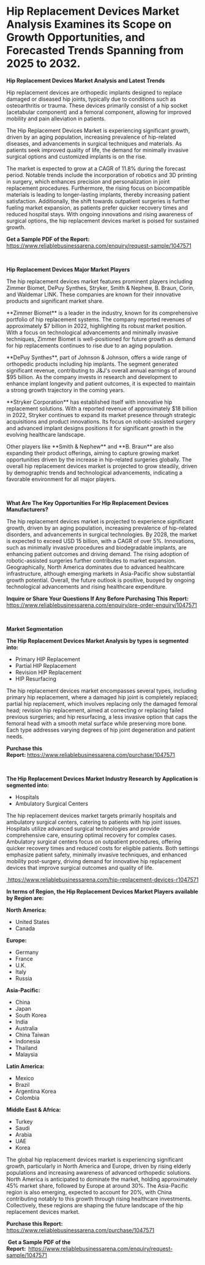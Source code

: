<p><h1>Hip Replacement Devices Market Analysis Examines its Scope on Growth Opportunities, and Forecasted Trends Spanning from 2025 to 2032.</h1></p><p><strong>Hip Replacement Devices Market Analysis and Latest Trends</strong></p>
<p><p>Hip replacement devices are orthopedic implants designed to replace damaged or diseased hip joints, typically due to conditions such as osteoarthritis or trauma. These devices primarily consist of a hip socket (acetabular component) and a femoral component, allowing for improved mobility and pain alleviation in patients. </p><p>The Hip Replacement Devices Market is experiencing significant growth, driven by an aging population, increasing prevalence of hip-related diseases, and advancements in surgical techniques and materials. As patients seek improved quality of life, the demand for minimally invasive surgical options and customized implants is on the rise. </p><p>The market is expected to grow at a CAGR of 11.8% during the forecast period. Notable trends include the incorporation of robotics and 3D printing in surgery, which enhances precision and personalization in joint replacement procedures. Furthermore, the rising focus on biocompatible materials is leading to longer-lasting implants, thereby increasing patient satisfaction. Additionally, the shift towards outpatient surgeries is further fueling market expansion, as patients prefer quicker recovery times and reduced hospital stays. With ongoing innovations and rising awareness of surgical options, the hip replacement devices market is poised for sustained growth.</p></p>
<p><strong>Get a Sample PDF of the Report:&nbsp;</strong> <a href="https://www.reliablebusinessarena.com/enquiry/request-sample/1047571?utm_campaign=2396&utm_medium=2&utm_source=Github&utm_content=ia&utm_term=13042025&utm_id=hip-replacement-devices">https://www.reliablebusinessarena.com/enquiry/request-sample/1047571</a></p>
<p>&nbsp;</p>
<p><strong>Hip Replacement Devices Major Market Players</strong></p>
<p><p>The hip replacement devices market features prominent players including Zimmer Biomet, DePuy Synthes, Stryker, Smith & Nephew, B. Braun, Corin, and Waldemar LINK. These companies are known for their innovative products and significant market share.</p><p>**Zimmer Biomet** is a leader in the industry, known for its comprehensive portfolio of hip replacement systems. The company reported revenues of approximately $7 billion in 2022, highlighting its robust market position. With a focus on technological advancements and minimally invasive techniques, Zimmer Biomet is well-positioned for future growth as demand for hip replacements continues to rise due to an aging population.</p><p>**DePuy Synthes**, part of Johnson & Johnson, offers a wide range of orthopedic products including hip implants. The segment generated significant revenue, contributing to J&J's overall annual earnings of around $95 billion. As the company invests in research and development to enhance implant longevity and patient outcomes, it is expected to maintain a strong growth trajectory in the coming years.</p><p>**Stryker Corporation** has established itself with innovative hip replacement solutions. With a reported revenue of approximately $18 billion in 2022, Stryker continues to expand its market presence through strategic acquisitions and product innovations. Its focus on robotic-assisted surgery and advanced implant designs positions it for significant growth in the evolving healthcare landscape.</p><p>Other players like **Smith & Nephew** and **B. Braun** are also expanding their product offerings, aiming to capture growing market opportunities driven by the increase in hip-related surgeries globally. The overall hip replacement devices market is projected to grow steadily, driven by demographic trends and technological advancements, indicating a favorable environment for all major players.</p></p>
<p>&nbsp;</p>
<p><strong>What Are The Key Opportunities For Hip Replacement Devices Manufacturers?</strong></p>
<p><p>The hip replacement devices market is projected to experience significant growth, driven by an aging population, increasing prevalence of hip-related disorders, and advancements in surgical technologies. By 2028, the market is expected to exceed USD 15 billion, with a CAGR of over 5%. Innovations, such as minimally invasive procedures and biodegradable implants, are enhancing patient outcomes and driving demand. The rising adoption of robotic-assisted surgeries further contributes to market expansion. Geographically, North America dominates due to advanced healthcare infrastructure, although emerging markets in Asia-Pacific show substantial growth potential. Overall, the future outlook is positive, buoyed by ongoing technological advancements and rising healthcare expenditure.</p></p>
<p><strong>Inquire or Share Your Questions If Any Before Purchasing This Report:</strong> <a href="https://www.reliablebusinessarena.com/enquiry/pre-order-enquiry/1047571?utm_campaign=2396&utm_medium=2&utm_source=Github&utm_content=ia&utm_term=13042025&utm_id=hip-replacement-devices">https://www.reliablebusinessarena.com/enquiry/pre-order-enquiry/1047571</a></p>
<p>&nbsp;</p>
<p><strong>Market Segmentation</strong></p>
<p><strong>The Hip Replacement Devices Market Analysis by types is segmented into:</strong></p>
<p><ul><li>Primary HIP Replacement</li><li>Partial HIP Replacement</li><li>Revision HIP Replacement</li><li>HIP Resurfacing</li></ul></p>
<p><p>The hip replacement devices market encompasses several types, including primary hip replacement, where a damaged hip joint is completely replaced; partial hip replacement, which involves replacing only the damaged femoral head; revision hip replacement, aimed at correcting or replacing failed previous surgeries; and hip resurfacing, a less invasive option that caps the femoral head with a smooth metal surface while preserving more bone. Each type addresses varying degrees of hip joint degeneration and patient needs.</p></p>
<p><strong>Purchase this Report:&nbsp;</strong><a href="https://www.reliablebusinessarena.com/purchase/1047571?utm_campaign=2396&utm_medium=2&utm_source=Github&utm_content=ia&utm_term=13042025&utm_id=hip-replacement-devices">https://www.reliablebusinessarena.com/purchase/1047571</a></p>
<p>&nbsp;</p>
<p><strong>The Hip Replacement Devices Market Industry Research by Application is segmented into:</strong></p>
<p><ul><li>Hospitals</li><li>Ambulatory Surgical Centers</li></ul></p>
<p><p>The hip replacement devices market targets primarily hospitals and ambulatory surgical centers, catering to patients with hip joint issues. Hospitals utilize advanced surgical technologies and provide comprehensive care, ensuring optimal recovery for complex cases. Ambulatory surgical centers focus on outpatient procedures, offering quicker recovery times and reduced costs for eligible patients. Both settings emphasize patient safety, minimally invasive techniques, and enhanced mobility post-surgery, driving demand for innovative hip replacement devices that improve surgical outcomes and quality of life.</p></p>
<p><a href="https://www.reliablebusinessarena.com/hip-replacement-devices-r1047571?utm_campaign=2396&utm_medium=2&utm_source=Github&utm_content=ia&utm_term=13042025&utm_id=hip-replacement-devices">&nbsp;https://www.reliablebusinessarena.com/hip-replacement-devices-r1047571</a></p>
<p><strong>In terms of Region, the Hip Replacement Devices Market Players available by Region are:</strong></p>
<p>
    <p> <strong> North America: </strong>
        <ul>
            <li>United States</li>
            <li>Canada</li>
        </ul>
        </p> 
    <p> <strong> Europe: </strong>
        <ul>
            <li>Germany</li>
            <li>France</li>
            <li>U.K.</li>
            <li>Italy</li>
            <li>Russia</li>
        </ul>
        </p> 
    <p> <strong> Asia-Pacific: </strong>
        <ul>
            <li>China</li>
            <li>Japan</li>
            <li>South Korea</li>
            <li>India</li>
            <li>Australia</li>
            <li>China Taiwan</li>
            <li>Indonesia</li>
            <li>Thailand</li>
            <li>Malaysia</li>
        </ul>
        </p> 
    <p> <strong> Latin America: </strong>
        <ul>
            <li>Mexico</li>
            <li>Brazil</li>
            <li>Argentina Korea</li>
            <li>Colombia</li>
        </ul>
        </p> 
    <p> <strong> Middle East & Africa: </strong>
        <ul>
            <li>Turkey</li>
            <li>Saudi</li>
            <li>Arabia</li>
            <li>UAE</li>
            <li>Korea</li>
        </ul>
    </p>
    </p>
<p><p>The global hip replacement devices market is experiencing significant growth, particularly in North America and Europe, driven by rising elderly populations and increasing awareness of advanced orthopedic solutions. North America is anticipated to dominate the market, holding approximately 45% market share, followed by Europe at around 30%. The Asia-Pacific region is also emerging, expected to account for 20%, with China contributing notably to this growth through rising healthcare investments. Collectively, these regions are shaping the future landscape of the hip replacement devices market.</p></p>
<p><strong>Purchase this Report: </strong><a href="https://www.reliablebusinessarena.com/purchase/1047571?utm_campaign=2396&utm_medium=2&utm_source=Github&utm_content=ia&utm_term=13042025&utm_id=hip-replacement-devices">https://www.reliablebusinessarena.com/purchase/1047571</a></p>
<p>&nbsp;<strong>Get a Sample PDF of the Report:&nbsp;&nbsp;</strong><a href="https://www.reliablebusinessarena.com/enquiry/request-sample/1047571?utm_campaign=2396&utm_medium=2&utm_source=Github&utm_content=ia&utm_term=13042025&utm_id=hip-replacement-devices">https://www.reliablebusinessarena.com/enquiry/request-sample/1047571</a></p>
<p><strong></strong></p>
<p><p></p><p></p><p></p></p>